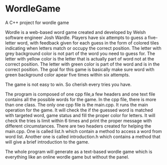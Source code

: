# WordleGame
A C++ project for wordle game

Wordle is a web-based word game created and developed by Welsh software engineer Josh Wardle.
Players have six attempts to guess a five-letter word, with feedback given for each guess in the form of colored tiles indicating when letters match or 
occupy the correct position. The letter with grey background color is not part of the word you need to guess for. 
The letter with yellow color is the letter that is actually part of word not at the correct position. The letter with green color is part of the word and is in the
correct position. The goal for this game is basically make sure word with green background color apear five times within six attempts.

The game is not easy to win. So cherish every tries you have. 

The program is composed of one cpp file,a few headers and one text file contains all the possible words for the game. In the cpp file, there is more than one class.
The only one cpp file is the main.cpp. It runs the main operation for the game. It will check the if the guessed word is matched with targeted word, game status and fill the proper color for letters. It will check the tries is limit within 6 times and print the proper message with different circumstances.
There are two headers created for helping the main.cpp. One is called list.h which contain a method to access a word from word list. Another one is called introduction.h which contains a method that will give a brief introduction to the game.

The whole program will generate as a text-based wordle game which is everything like an online wordle game but without the panel.

